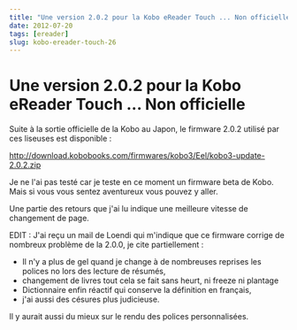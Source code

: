 ```yaml
---
title: "Une version 2.0.2 pour la Kobo eReader Touch ... Non officielle"
date: 2012-07-20
tags: [ereader]
slug: kobo-ereader-touch-26
---
```

# Une version 2.0.2 pour la Kobo eReader Touch ... Non officielle

Suite à la sortie officielle de la Kobo au Japon, le firmware 2.0.2 utilisé par ces liseuses est disponible :

http://download.kobobooks.com/firmwares/kobo3/Eel/kobo3-update-2.0.2.zip

Je ne l'ai pas testé car je teste en ce moment un firmware beta de Kobo. Mais si vous vous sentez aventureux vous pouvez y aller.

Une partie des retours que j'ai lu indique une meilleure vitesse de changement de page. 

EDIT : J'ai reçu un mail de Loendi qui m'indique que ce firmware corrige de nombreux problème de la 2.0.0, je cite partiellement :

* Il n'y a plus de gel quand je change à de nombreuses reprises les polices no lors des lecture de résumés, 
* changement de livres tout cela se fait sans heurt, ni freeze ni plantage
* Dictionnaire enfin réactif qui conserve la définition en français, 
* j'ai aussi des césures plus judicieuse.

Il y aurait aussi du mieux sur le rendu des polices personnalisées.
